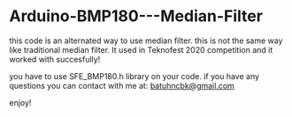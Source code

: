 # Arduino-BMP180---Median-Filter

this code is an alternated way to use median filter. this is not the same way like traditional median filter.
It used in Teknofest 2020 competition and it worked with succesfully!

you have to use SFE_BMP180.h library on your code.
if you have any questions you can contact with me at: batuhncbk@gmail.com

enjoy!
